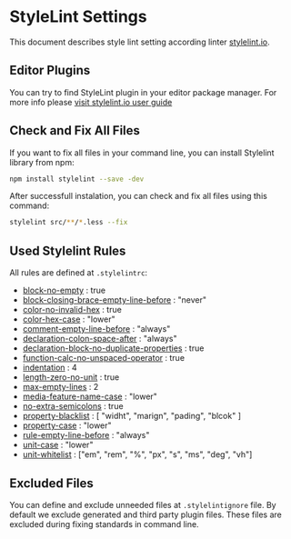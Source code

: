 # StyleLint Settings
This document describes style lint setting according linter [stylelint.io](https://stylelint.io/).

## Editor Plugins
You can try to find StyleLint plugin in your editor package manager. For more info please [visit stylelint.io user guide](https://stylelint.io/user-guide/complementary-tools#editor-plugins)

## Check and Fix All Files
If you want to fix all files in your command line, you can install Stylelint library from npm:

``` sh
npm install stylelint --save -dev
```

After successfull instalation, you can check and fix all files using this command:
``` sh
stylelint src/**/*.less --fix
```


## Used Stylelint Rules

All rules are defined at `.stylelintrc`:

- [block-no-empty](https://stylelint.io/user-guide/rules/block-no-empty) : true
- [block-closing-brace-empty-line-before](https://stylelint.io/user-guide/rules/block-closing-brace-empty-line-before) : "never"
- [color-no-invalid-hex](https://stylelint.io/user-guide/rules/color-no-invalid-hex) : true
- [color-hex-case](https://stylelint.io/user-guide/rules/color-hex-case) : "lower"
- [comment-empty-line-before](https://stylelint.io/user-guide/rules/comment-empty-line-before) : "always"
- [declaration-colon-space-after](https://stylelint.io/user-guide/rules/declaration-colon-space-after) : "always"
- [declaration-block-no-duplicate-properties](https://stylelint.io/user-guide/rules/declaration-block-no-duplicate-properties) : true
- [function-calc-no-unspaced-operator](https://stylelint.io/user-guide/rules/function-calc-no-unspaced-operator) : true
- [indentation](https://stylelint.io/user-guide/rules/indentation) : 4
- [length-zero-no-unit](https://stylelint.io/user-guide/rules/length-zero-no-unit) : true
- [max-empty-lines](https://stylelint.io/user-guide/rules/max-empty-lines) : 2
- [media-feature-name-case](https://stylelint.io/user-guide/rules/media-feature-name-case) : "lower"
- [no-extra-semicolons](https://stylelint.io/user-guide/rules/no-extra-semicolons) : true
- [property-blacklist](https://stylelint.io/user-guide/rules/property-blacklist) : [ "widht", "marign", "pading", "blcok" ]
- [property-case](https://stylelint.io/user-guide/rules/property-case) : "lower"
- [rule-empty-line-before](https://stylelint.io/user-guide/rules/rule-empty-line-before) : "always"
- [unit-case](https://stylelint.io/user-guide/rules/unit-case) : "lower"
- [unit-whitelist](https://stylelint.io/user-guide/rules/unit-whitelist) : ["em", "rem", "%", "px", "s", "ms", "deg", "vh"]

## Excluded Files
You can define and exclude unneeded files at `.stylelintignore` file. By default we exclude generated and third party plugin files. These files are excluded during fixing standards in command line.
